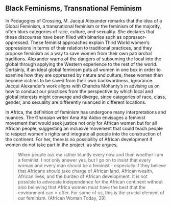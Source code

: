 ## Black Feminisms, Transnational Feminism

In Pedagogies of Crossing, M. Jacqui Alexander remarks
that the idea of a Global Feminism, a transnational feminism or the feminism of the majority, often blurs categories of race, culture, and sexuality. 
She declares that these discourses have been filled with binaries such as oppressor-oppressed. 
These feminist approaches explain Third World women’s oppressions in terms of their relation to traditional practices, 
and they propose feminism as a way to save women from their own patriarchal traditions. 
Alexander warns of the dangers of subsuming the local into the
global through applying the Western experience to the rest of the world. Certainly, if an ideal global feminism puts all women 
in one box in order to examine how they are oppressed by nature and culture, these women then become victims to be saved 
from their own backwardness, ignorance. Jacqui Alexander’s work aligns with Chandra Mohanty’s in advising us on how to conduct
our practices from the perspective by which local and global interests might converge and diverge, since categories of race, 
class, gender, and sexuality are differently nuanced in different locations. 


In Africa, the definition of feminism has undergone many interpretations and
nuances. The Ghanaian writer Ama Ata Aidoo envisages a feminist movement that would seek justice not only for African women but for all African people, suggesting an inclusive movement that could teach people to respect women's rights and integrate all people into the construction of the continent. For her, there is no possibility of African development if women do not take part in the project, as she argues, 

> When people ask me rather bluntly every now and then whether I am a feminist, I not only answer yes, but I go on to insist that every woman and every man should be a  feminist - especially if they believe that Africans should take charge of African land, African wealth, African lives, and the burden of African
> development. It is not possible to advocate independence for the African continent without also believing that Africa women must have the best that the environment can > offer. For some of us, this is the crucial element of our feminism. (African
Woman Today, 39)
